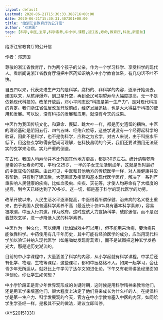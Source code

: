 ```yaml
---
layout: default
Lastmod: 2020-06-21T15:30:33.388716+00:00
date: 2020-06-21T15:30:31.407301+00:00
title: "给浙江省教育厅的公开信"
author: "邓志国"
tags: [科学,中医,玄学,科学素养,中小学,课程,浙江省,寿命,教育厅,科技,新语丝]
---
```


给浙江省教育厅的公开信

作者：邓志国

尊敬的浙江省教育厅，作为两个孩子的父亲，作为一个学习科学、享受科学的现代人。看新闻说浙江省教育厅将把中医药知识纳入中小学教育体系，有几句话不吐不快。

自五四以来，代表先进生产力的是科学。腐朽的、非科学的内容，逐渐开始淡去。建国以来，从核弹爆炸，到卫星升空，再到全民可期望寿命大幅度提高，无一不是依赖现代科技的。改革开放后，邓小平同志说“科技是第一生产力”，是对现代科技的肯定。我们浙江省位居改革开放前线，经济发展迅猛，也是大大得益于科技的使用和发展。可以说，没有科技的发展和应用，就没有今天的成果。

中医作为我国传统文化，和算命、裹脚、跳大神一样，都是历史遗留的糟粕。中医的理论基础是阴阳五行、四气五味、经络穴位等，这些学说没有一个经得起科学的验证，因此不是科学，也不是伪科学，应称之为玄学。对古人来说，由于科技水平低下，用这些玄学取得安慰尚可理解，在科技昌明的今天，我们还要试图用无法证实的玄学来治病，实乃严重的倒退。

在古代，我国人均寿命并不比外国其他地方更高，都是30岁左右。统计清朝乾隆皇帝的子女寿命可知，平均仅25岁，一半的子女无法活到成年，这就是当时最好的中医庇佑的结果。由此可见，中医和其他地方的传统医学一样，对人类健康并没有帮助。只有到了建国后，大范围普及疫苗和基本现代医学医疗，解决了一系列严重影响人民健康的疾病，比如血吸虫、疟疾、天花等，才使人均寿命有了大幅度的提高，到今天已经达到了70多岁。这一切，都是基于科学的现代医学的功劳。

改革开放以来，人民生活水平逐渐提高，中医借着所谓保健、治未病的名义卷土重来，由于我国人民普遍科学素养不高（最近统计仅6%具有基本科学素养），容易被欺骗，中医大行其道。作为政府，这时应该大力宣扬科学、破除迷信，而不是跟着鼓吹玄学，进一步降低人民的科学素养。

中医作为一种文化，可以使用（比如游戏中可以用），但不能用来治病，要治病只能依靠科学。中药使用有几千年历史，其中可能有经验医学的成分，应当用现代科学加以验证并纳入现代医学（如屠呦呦发现青蒿素），而不是试图把这种玄学发扬光大，那是逆历史潮流的。

目前的中小学课程中，大量涵盖了科学的内容，从小学起就有科学课程。中学后还有化学、物理、生物等课程，这些课程，都和中医格格不入。如果一起学习，会让青少年无所适从。就好比上午学习了达尔文的进化论，下午又有老师讲圣经里面的神创论，你让学生如何想？

中小学阶段正是青少年世界观形成的关键时期，这时候是用科学精神来教育他们，还是用玄学来填塞他们，很大程度上决定了他们将来成长为什么样的人。在提倡科学是第一生产力、科学发展观的今天，官方在中小学教育塞入中医的内容，如同给学生学圣经一样，是极其不妥的做法，建议立即叫停。

(XYS20151031)

